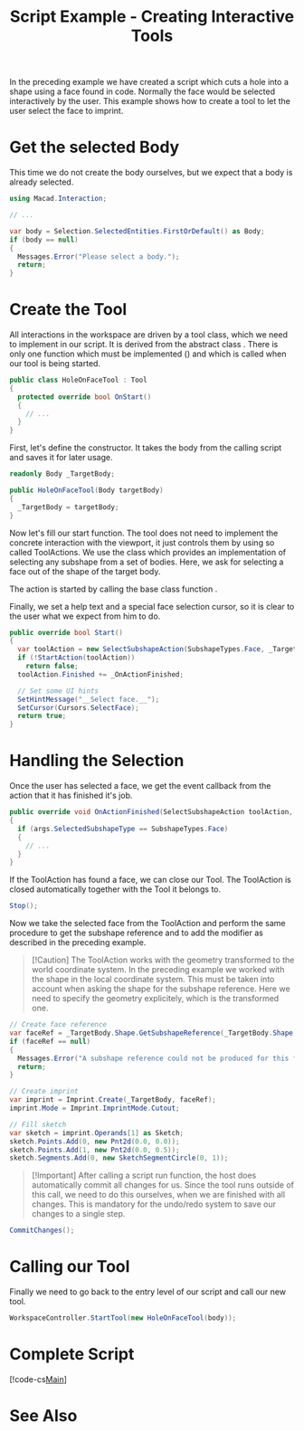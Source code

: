 ﻿---
uid: 8bd40f7f-0687-46fe-ba84-2faf6bc91571
title: Script Example - Creating Interactive Tools
---
In the preceding example we have created a script which cuts a hole into a shape using a face found in code. Normally the face would be selected interactively by the user. This example shows how to create a tool to let the user select the face to imprint.

# Get the selected Body
This time we do not create the body ourselves, but we expect that a body is already selected.

```cs
using Macad.Interaction;

// ...

var body = Selection.SelectedEntities.FirstOrDefault() as Body;
if (body == null)
{
  Messages.Error("Please select a body.");
  return;
}
```

# Create the Tool
All interactions in the workspace are driven by a tool class, which we need to implement in our script. It is derived from the abstract class [](Macad.Interaction.Tool). There is only one function which must be implemented ([](Macad.Interaction.Tool.OnStart)) and which is called when our tool is being started.

```cs
public class HoleOnFaceTool : Tool
{
  protected override bool OnStart()
  {
    // ...
  }
}
```

First, let's define the constructor. It takes the body from the calling script and saves it for later usage.

```cs
readonly Body _TargetBody;

public HoleOnFaceTool(Body targetBody)
{
  _TargetBody = targetBody;
}
```
Now let's fill our start function. The tool does not need to implement the concrete interaction with the viewport, it just controls them by using so called ToolActions. We use the class [](Macad.Interaction.SelectSubshapeAction) which provides an implementation of selecting any subshape from a set of bodies. Here, we ask for selecting a face out of the shape of the target body.

The action is started by calling the base class function [](Macad.Interaction.Tool.StartAction). 

Finally, we set a help text and a special face selection cursor, so it is clear to the user what we expect from him to do.

```cs
public override bool Start()
{
  var toolAction = new SelectSubshapeAction(SubshapeTypes.Face, _TargetBody);
  if (!StartAction(toolAction))
    return false;
  toolAction.Finished += _OnActionFinished;

  // Set some UI hints
  SetHintMessage("__Select face.__");
  SetCursor(Cursors.SelectFace);
  return true;
}
```

# Handling the Selection
Once the user has selected a face, we get the event callback from the action that it has finished it's job.

```cs
public override void OnActionFinished(SelectSubshapeAction toolAction, SelectSubshapeAction.EventArgs args)
{
  if (args.SelectedSubshapeType == SubshapeTypes.Face)
  {
    // ...
  }
}
```

If the ToolAction has found a face, we can close our Tool. The ToolAction is closed automatically together with the Tool it belongs to.

```cs
Stop();
```

Now we take the selected face from the ToolAction and perform the same procedure to get the subshape reference and to add the modifier as described in the preceding example.

> [!Caution] The ToolAction works with the geometry transformed to the world coordinate system. In the preceding example we worked with the shape in the local coordinate system. This must be taken into account when asking the shape for the subshape reference. Here we need to specify the geometry explicitely, which is the transformed one.

```cs
// Create face reference
var faceRef = _TargetBody.Shape.GetSubshapeReference(_TargetBody.Shape.GetTransformedBRep(), args.SelectedSubshape);
if (faceRef == null)
{
  Messages.Error("A subshape reference could not be produced for this face.");
  return;
}

// Create imprint
var imprint = Imprint.Create(_TargetBody, faceRef);
imprint.Mode = Imprint.ImprintMode.Cutout;

// Fill sketch
var sketch = imprint.Operands[1] as Sketch;
sketch.Points.Add(0, new Pnt2d(0.0, 0.0));
sketch.Points.Add(1, new Pnt2d(0.0, 0.5));
sketch.Segments.Add(0, new SketchSegmentCircle(0, 1));
```

> [!Important] After calling a script run function, the host does automatically commit all changes for us. Since the tool runs outside of this call, we need to do this ourselves, when we are finished with all changes. This is mandatory for the undo/redo system to save our changes to a single step.

```cs
CommitChanges();
```

# Calling our Tool
Finally we need to go back to the entry level of our script and call our new tool.

```cs
WorkspaceController.StartTool(new HoleOnFaceTool(body));
```

# Complete Script
[!code-cs[Main](Samples/HoleOnFaceTool.csx)]

# See Also
[](xref:dbef1051-1ced-4b54-89a5-64c02de1722d)
[](xref:0e4bd8dd-c0f6-4ad6-a251-302a96744c94)
